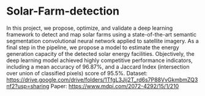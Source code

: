 # Solar-Farm-detection
In this project, we propose, optimize, and validate a deep learning framework to detect and map solar farms using a state-of-the-art semantic segmentation convolutional neural network applied to satellite imagery. As a final step in the pipeline, we propose a model to estimate the energy generation capacity of the detected solar energy facilities. Objectively, the deep learning model achieved highly competitive performance indicators, including a mean accuracy of 96.87%, and a Jaccard Index (intersection over union of classified pixels) score of 95.5%. Dataset: https://drive.google.com/drive/folders/1TfgL3Jij2T_rd6s7P88VvGkmbmZQ3nf2?usp=sharing
Paper: https://www.mdpi.com/2072-4292/15/1/210 
